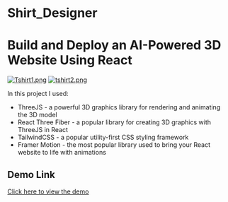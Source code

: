 # Shirt_Designer
# Build and Deploy an AI-Powered 3D Website Using React
[![Tshirt1.png](https://i.postimg.cc/X7BDZ3Kf/Tshirt1.png)](https://postimg.cc/ZCZLgGMn)
[![tshirt2.png](https://i.postimg.cc/YC3V7RfZ/tshirt2.png)](https://postimg.cc/tssDthcN)

In this project I used:
- ThreeJS - a powerful 3D graphics library for rendering and animating the 3D model
- React Three Fiber - a popular library for creating 3D graphics with ThreeJS in React
- TailwindCSS - a popular utility-first CSS styling framework
- Framer Motion - the most popular library used to bring your React website to life with animations

## Demo Link
[Click here to view the demo](https://3dshirtdesigner.fun/)

